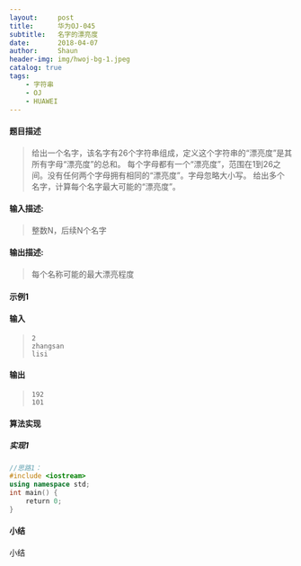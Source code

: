 ```yaml
---
layout:     post
title:      华为OJ-045
subtitle:   名字的漂亮度
date:       2018-04-07
author:     Shaun
header-img: img/hwoj-bg-1.jpeg
catalog: true
tags:
    - 字符串
    - OJ
    - HUAWEI
---
```



#### 题目描述

> 给出一个名字，该名字有26个字符串组成，定义这个字符串的“漂亮度”是其所有字母“漂亮度”的总和。 
> 每个字母都有一个“漂亮度”，范围在1到26之间。没有任何两个字母拥有相同的“漂亮度”。字母忽略大小写。 
> 给出多个名字，计算每个名字最大可能的“漂亮度”。

#### 输入描述:

> 整数N，后续N个名字

#### 输出描述:

> 每个名称可能的最大漂亮程度

#### 示例1

#### 输入

> ```
> 2
> zhangsan
> lisi
> ```

#### 输出

> ```
> 192
> 101
> ```



#### 算法实现



##### 实现1

```C++
//思路1：
#include <iostream>
using namespace std;
int main() {
    return 0;
}
```




#### 小结

小结






